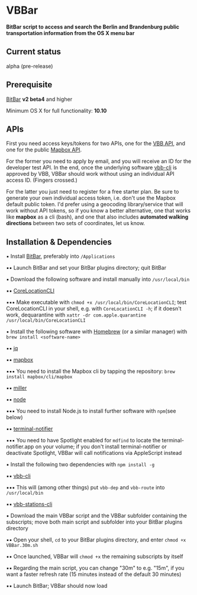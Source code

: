 # VBBar
**BitBar script to access and search the Berlin and Brandenburg public transportation information from the OS X menu bar**

## Current status
alpha (pre-release)

## Prerequisite
[BitBar](https://github.com/matryer/bitbar) **v2 beta4** and higher

Minimum OS X for full functionality: **10.10**

## APIs
First you need access keys/tokens for two APIs, one for the [VBB API](http://www.vbb.de/labs), and one for the public [Mapbox API](https://www.mapbox.com/studio/signup/?plan=starter).

For the former you need to apply by email, and you will receive an ID for the developer test API. In the end, once the underlying software [vbb-cli](https://github.com/derhuerst/vbb-cli) is approved by VBB, VBBar should work without using an individual API access ID. (Fingers crossed.)

For the latter you just need to register for a free starter plan. Be sure to generate your own individual access token, i.e. don't use the Mapbox default public token. I'd prefer using a geocoding library/service that will work without API tokens, so if you know a better alternative, one that works like **mapbox** as a cli (bash), and one that also includes **automated walking directions** between two sets of coordinates, let us know.

## Installation & Dependencies

▪ Install [BitBar](https://github.com/matryer/bitbar), preferably into `/Applications`

▪▪ Launch BitBar and set your BitBar plugins directory; quit BitBar

▪ Download the following software and install manually into `/usr/local/bin`

▪▪ [CoreLocationCLI](https://github.com/fulldecent/corelocationcli)

▪▪▪ Make executable with `chmod +x /usr/local/bin/CoreLocationCLI`; test CoreLocationCLI in your shell, e.g. with `CoreLocationCLI -h`; if it doesn't work, dequarantine with `xattr -dr com.apple.quarantine /usr/local/bin/CoreLocationCLI`

▪ Install the following software with [Homebrew](http://brew.sh) (or a similar manager) with `brew install <software-name>`

▪▪ [jq](https://stedolan.github.io/jq/)

▪▪ [mapbox](https://github.com/mapbox/mapbox-cli-py)

▪▪▪ You need to install the Mapbox cli by tapping the repository: `brew install mapbox/cli/mapbox`

▪▪ [miller](https://github.com/johnkerl/miller)

▪▪ [node](https://nodejs.org)

▪▪▪ You need to install Node.js to install further software with `npm`(see below)

▪▪ [terminal-notifier](https://github.com/alloy/terminal-notifier)

▪▪▪ You need to have Spotlight enabled for `mdfind` to locate the terminal-notifier.app on your volume; if you don't install terminal-notifier or deactivate Spotlight, VBBar will call notifications via AppleScript instead

▪ Install the following two dependencies with `npm install -g`

▪▪ [vbb-cli](https://github.com/derhuerst/vbb-cli)

▪▪▪ This will (among other things) put `vbb-dep` and `vbb-route` into `/usr/local/bin`

▪▪ [vbb-stations-cli](https://github.com/derhuerst/vbb-stations-cli)

▪ Download the main VBBar script and the VBBar subfolder containing the subscripts; move both main script and subfolder into your BitBar plugins directory

▪▪ Open your shell, `cd` to your BitBar plugins directory, and enter `chmod +x VBBar.30m.sh`

▪▪ Once launched, VBBar will `chmod +x` the remaining subscripts by itself

▪▪ Regarding the main script, you can change "30m" to e.g. "15m", if you want a faster refresh rate (15 minutes instead of the default 30 minutes)

▪▪ Launch BitBar; VBBar should now load